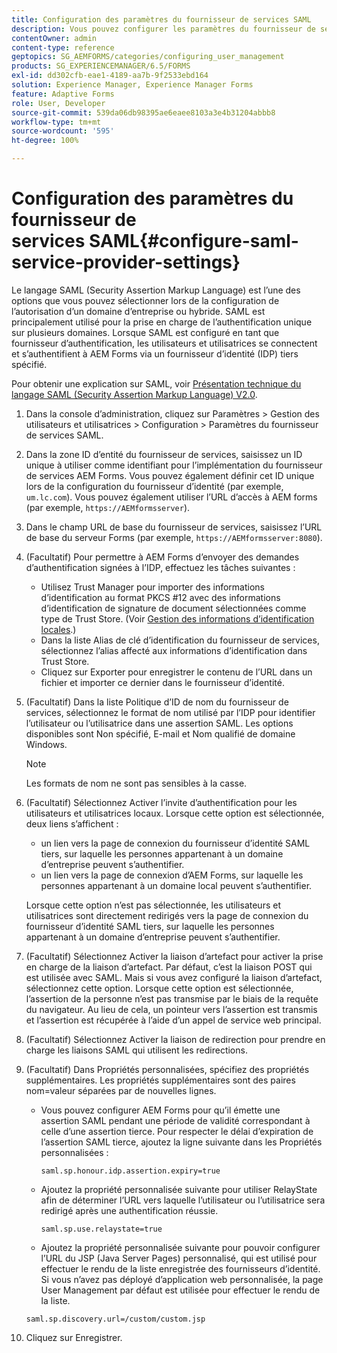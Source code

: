 ```yaml
---
title: Configuration des paramètres du fournisseur de services SAML
description: Vous pouvez configurer les paramètres du fournisseur de services SAML pour permettre aux utilisateurs et utilisatrices de se connecter et de s’authentifier auprès d’AEM Forms via un fournisseur d’identité (IDP) tiers spécifié.
contentOwner: admin
content-type: reference
geptopics: SG_AEMFORMS/categories/configuring_user_management
products: SG_EXPERIENCEMANAGER/6.5/FORMS
exl-id: dd302cfb-eae1-4189-aa7b-9f2533ebd164
solution: Experience Manager, Experience Manager Forms
feature: Adaptive Forms
role: User, Developer
source-git-commit: 539da06db98395ae6eaee8103a3e4b31204abbb8
workflow-type: tm+mt
source-wordcount: '595'
ht-degree: 100%

---
```


# Configuration des paramètres du fournisseur de services SAML{#configure-saml-service-provider-settings}

Le langage SAML (Security Assertion Markup Language) est l’une des options que vous pouvez sélectionner lors de la configuration de l’autorisation d’un domaine d’entreprise ou hybride. SAML est principalement utilisé pour la prise en charge de l’authentification unique sur plusieurs domaines. Lorsque SAML est configuré en tant que fournisseur d’authentification, les utilisateurs et utilisatrices se connectent et s’authentifient à AEM Forms via un fournisseur d’identité (IDP) tiers spécifié.

Pour obtenir une explication sur SAML, voir [Présentation technique du langage SAML (Security Assertion Markup Language) V2.0](https://docs.oasis-open.org/security/saml/Post2.0/sstc-saml-tech-overview-2.0.html).

1. Dans la console d’administration, cliquez sur Paramètres > Gestion des utilisateurs et utilisatrices > Configuration > Paramètres du fournisseur de services SAML.
1. Dans la zone ID d’entité du fournisseur de services, saisissez un ID unique à utiliser comme identifiant pour l’implémentation du fournisseur de services AEM Forms. Vous pouvez également définir cet ID unique lors de la configuration du fournisseur d’identité (par exemple, `um.lc.com`). Vous pouvez également utiliser l’URL d’accès à AEM forms (par exemple, `https://AEMformsserver`).
1. Dans le champ URL de base du fournisseur de services, saisissez l’URL de base du serveur Forms (par exemple, `https://AEMformsserver:8080`).
1. (Facultatif) Pour permettre à AEM Forms d’envoyer des demandes d’authentification signées à l’IDP, effectuez les tâches suivantes :

   * Utilisez Trust Manager pour importer des informations d’identification au format PKCS #12 avec des informations d’identification de signature de document sélectionnées comme type de Trust Store. (Voir [Gestion des informations d’identification locales](/help/forms/using/admin-help/local-credentials.md#managing-local-credentials).)
   * Dans la liste Alias de clé d’identification du fournisseur de services, sélectionnez l’alias affecté aux informations d’identification dans Trust Store.
   * Cliquez sur Exporter pour enregistrer le contenu de l’URL dans un fichier et importer ce dernier dans le fournisseur d’identité.

1. (Facultatif) Dans la liste Politique d’ID de nom du fournisseur de services, sélectionnez le format de nom utilisé par l’IDP pour identifier l’utilisateur ou l’utilisatrice dans une assertion SAML. Les options disponibles sont Non spécifié, E-mail et Nom qualifié de domaine Windows.

   >[!NOTE]
   >
   >Les formats de nom ne sont pas sensibles à la casse.

1. (Facultatif) Sélectionnez Activer l’invite d’authentification pour les utilisateurs et utilisatrices locaux. Lorsque cette option est sélectionnée, deux liens s’affichent :

   * un lien vers la page de connexion du fournisseur d’identité SAML tiers, sur laquelle les personnes appartenant à un domaine d’entreprise peuvent s’authentifier.
   * un lien vers la page de connexion d’AEM Forms, sur laquelle les personnes appartenant à un domaine local peuvent s’authentifier.

   Lorsque cette option n’est pas sélectionnée, les utilisateurs et utilisatrices sont directement redirigés vers la page de connexion du fournisseur d’identité SAML tiers, sur laquelle les personnes appartenant à un domaine d’entreprise peuvent s’authentifier.

1. (Facultatif) Sélectionnez Activer la liaison d’artefact pour activer la prise en charge de la liaison d’artefact. Par défaut, c’est la liaison POST qui est utilisée avec SAML. Mais si vous avez configuré la liaison d’artefact, sélectionnez cette option. Lorsque cette option est sélectionnée, l’assertion de la personne n’est pas transmise par le biais de la requête du navigateur. Au lieu de cela, un pointeur vers l’assertion est transmis et l’assertion est récupérée à l’aide d’un appel de service web principal.
1. (Facultatif) Sélectionnez Activer la liaison de redirection pour prendre en charge les liaisons SAML qui utilisent les redirections.
1. (Facultatif) Dans Propriétés personnalisées, spécifiez des propriétés supplémentaires. Les propriétés supplémentaires sont des paires nom=valeur séparées par de nouvelles lignes.

   * Vous pouvez configurer AEM Forms pour qu’il émette une assertion SAML pendant une période de validité correspondant à celle d’une assertion tierce. Pour respecter le délai d’expiration de l’assertion SAML tierce, ajoutez la ligne suivante dans les Propriétés personnalisées :

     `saml.sp.honour.idp.assertion.expiry=true`

   * Ajoutez la propriété personnalisée suivante pour utiliser RelayState afin de déterminer l’URL vers laquelle l’utilisateur ou l’utilisatrice sera redirigé après une authentification réussie.

     `saml.sp.use.relaystate=true`

   * Ajoutez la propriété personnalisée suivante pour pouvoir configurer l’URL du JSP (Java Server Pages) personnalisé, qui est utilisé pour effectuer le rendu de la liste enregistrée des fournisseurs d’identité. Si vous n’avez pas déployé d’application web personnalisée, la page User Management par défaut est utilisée pour effectuer le rendu de la liste.

   `saml.sp.discovery.url=/custom/custom.jsp`

1. Cliquez sur Enregistrer.
